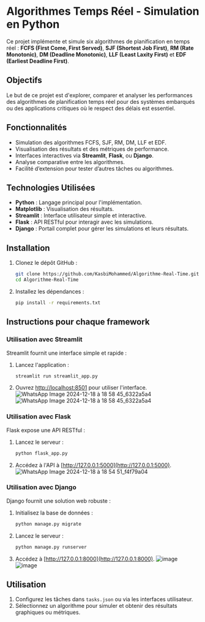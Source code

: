 # Algorithmes Temps Réel - Simulation en Python

Ce projet implémente et simule six algorithmes de planification en temps réel : **FCFS (First Come, First Served)**, **SJF (Shortest Job First)**, **RM (Rate Monotonic)**, **DM (Deadline Monotonic)**, **LLF (Least Laxity First)** et **EDF (Earliest Deadline First)**.

## Objectifs
Le but de ce projet est d'explorer, comparer et analyser les performances des algorithmes de planification temps réel pour des systèmes embarqués ou des applications critiques où le respect des délais est essentiel.

## Fonctionnalités
- Simulation des algorithmes FCFS, SJF, RM, DM, LLF et EDF.
- Visualisation des résultats et des métriques de performance.
- Interfaces interactives via **Streamlit**, **Flask**, ou **Django**.
- Analyse comparative entre les algorithmes.
- Facilité d’extension pour tester d’autres tâches ou algorithmes.

## Technologies Utilisées
- **Python** : Langage principal pour l'implémentation.
- **Matplotlib** : Visualisation des résultats.
- **Streamlit** : Interface utilisateur simple et interactive.
- **Flask** : API RESTful pour interagir avec les simulations.
- **Django** : Portail complet pour gérer les simulations et leurs résultats.

## Installation
1. Clonez le dépôt GitHub :
    ```bash
    git clone https://github.com/KasbiMohammed/Algorithme-Real-Time.git
    cd Algorithme-Real-Time
    ```

2. Installez les dépendances :
    ```bash
    pip install -r requirements.txt
    ```

## Instructions pour chaque framework

### Utilisation avec Streamlit
Streamlit fournit une interface simple et rapide :
1. Lancez l'application :
    ```bash
    streamlit run streamlit_app.py
    ```
2. Ouvrez [http://localhost:8501](http://localhost:8501) pour utiliser l'interface.
   ![WhatsApp Image 2024-12-18 à 18 58 45_6322a5a4](https://github.com/user-attachments/assets/c6558f0c-57d8-4485-be31-e4cbe9bf327f)
![WhatsApp Image 2024-12-18 à 18 58 45_6322a5a4](https://github.com/user-attachments/assets/45ef110a-95fc-4784-852d-75e91ea6e490)


### Utilisation avec Flask
Flask expose une API RESTful :
1. Lancez le serveur :
    ```bash
    python flask_app.py
    ```
2. Accédez à l'API à [http://127.0.0.1:5000](http://127.0.0.1:5000).
   ![WhatsApp Image 2024-12-18 à 18 54 51_f4f79a04](https://github.com/user-attachments/assets/b22306ad-6e28-4585-a2e1-92089825c707)


### Utilisation avec Django
Django fournit une solution web robuste :
1. Initialisez la base de données :
    ```bash
    python manage.py migrate
    ```
2. Lancez le serveur :
    ```bash
    python manage.py runserver
    ```
3. Accédez à [http://127.0.0.1:8000](http://127.0.0.1:8000).
![image](https://github.com/user-attachments/assets/5433a494-e599-41a2-b6b0-1d678852de00)
![image](https://github.com/user-attachments/assets/77d37dd2-9990-4ea4-871b-f7ce36ad1765)


## Utilisation
1. Configurez les tâches dans `tasks.json` ou via les interfaces utilisateur.
2. Sélectionnez un algorithme pour simuler et obtenir des résultats graphiques ou métriques.


